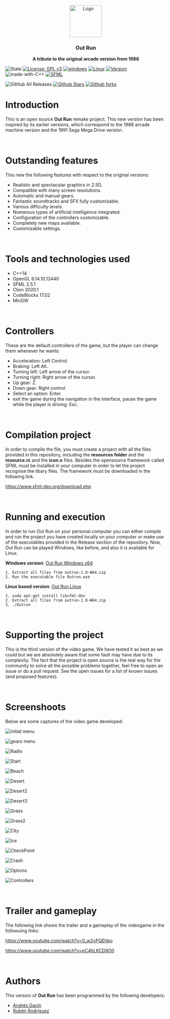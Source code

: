 <p align="center">
  <img src="https://i.ibb.co/d6hxFq1/logo.png" alt="Logo" width=100 height=100>

  <h3 align="center">Out Run</h3>

  <p align="center">
    <b>A tribute to the original arcade version from 1986</b> <br>
  </p>
</p>

![State](https://img.shields.io/badge/Context-Up%20to%20date-%20%2329f305)
[![License: GPL v3](https://img.shields.io/badge/License-GPLv3-blue.svg)](https://www.gnu.org/licenses/gpl-3.0) 
[![windows](https://img.shields.io/badge/Windows%20-compatible-f305b2.svg)](https://www.microsoft.com/es-es/windows)
[![Linux](https://img.shields.io/badge/Linux%20-compatible-f305b2.svg)](https://www.linux.org/)
[![Version](https://img.shields.io/badge/Version%20-3.0-0fd5f9.svg)](https://github.com/ZgzInfinity/OutRun/releases)
![made-with-C++](https://img.shields.io/badge/Made%20with-C++-600ff9.svg)
[![SFML](https://img.shields.io/badge/Requeriment%20-SFML-f9720f.svg)](https://www.sfml-dev.org/)

![GitHub All Releases](https://img.shields.io/github/downloads/ZgzInfinity/OutRun/total?color=%20%23f34605&label=Release%20downloads&logoColor=%20)
[![Github Stars](https://img.shields.io/github/stars/ZgzInfinity/OutRun?logo=github)](https://github.com/ZgzInfinity/OutRun/stargazers)
[![Github forks](https://img.shields.io/github/forks/ZgzInfinity/OutRun?logo=github)](https://github.com/ZgzInfinity/OutRun/network/members)

# Introduction

This is an open source **Out Run** remake project. This new version has been inspired by its earlier versions,
which correspond to the 1986 arcade machine version and the 1991 Sega Mega Drive version.

&nbsp;

# Outstanding features

This new the following features with respect to the original versions:

* Realistic and spectacular graphics in 2.5D.
* Compatible with many screen resolutions.
* Automatic and manual gears.
* Fantastic soundtracks and SFX fully customizable.
* Various difficulty levels.
* Numerous types of artificial intelligence integrated.
* Configuration of the controllers customizable.
* Completely new maps available.
* Customizable settings.

&nbsp;

# Tools and technologies used
* C++14
* OpenGL 6.14.10.13440
* SFML 2.5.1
* Clion 2020.1
* CodeBlocks 17.02
* MinGW 

&nbsp;

# Controllers

These are the default controllers of the game, but the player can change them whenever he wants:

* Acceleration: Left Control.
* Braking: Left Alt.
* Turning left: Left arrow of the cursor.
* Turning right: Right arrow of the cursor.
* Up gear: Z.
* Down gear: Right control
* Select an option: Enter.
* exit the game during the navigation in the interface, pause the game while the player is driving: Esc.

&nbsp;

# Compilation project

In order to compile the file, you must create a project with all the files provided in this repository, including the 
**resources folder** and the **resource.rc** and the **icon.o** files. Besides the opensource framework called SFML must be
installed in your computer in order to let the project recognise the libary files. The framework must be downloaded in the
following link.

https://www.sfml-dev.org/download.php

&nbsp;

# Running and execution

In order to run Out Run on your personal computer you can either compile and run the project you have created locally 
on your computer or make use of the executables provided in the Release section of the repository. Now, Out Run can be 
played Windows, like before, and also it is available for Linux. 

**Windows version**: [Out Run Windows x64](https://github.com/ZgzInfinity/OutRun/releases/download/v3.0-Windows/outrun-3.0-W64.zip)
<pre><code>1. Extract all files from outrun-1.0-W64.zip
2. Run the executable file Outrun.exe
</code></pre>
  
**Linux based version**: [Out Run Linux](https://github.com/ZgzInfinity/OutRun/releases/download/v3.0-Linux/outrun-3.0-linux.zip)
<pre><code>1. sudo apt-get install libsfml-dev 
2. Extract all files from outrun-1.0-W64.zip
3. ./Outrun
</code></pre>

&nbsp;

# Supporting the project

This is the third version of the video game. We have tested it as best as we could but we are absolutely aware that some fault may have due to its
complexity. The fact that the project is open source is the real way for the community to solve all the possible problems together, feel free to open an issue or do a pull request. See the open issues for a list of known issues (and proposed features).

&nbsp;

# Screenshoots

Below are some captures of the video game developed:

![initial menu](https://i.ibb.co/KbSv89S/init.png)

![gears menu](https://i.ibb.co/VwvyXPq/gears.png)

![Radio](https://i.ibb.co/mR7VCHf/music.png)

![Start](https://i.ibb.co/cg57Crz/start.png)

![Beach](https://i.ibb.co/XX2rBpb/beach.png)

![Desert](https://i.ibb.co/xYp0bf1/check-Point.png)

![Desert2](https://i.ibb.co/swVzdjS/fork.png)

![Desert3](https://i.ibb.co/pQ5M9Kk/desert.png)

![Grass](https://i.ibb.co/nzgGNZC/forest2.png)

![Grass2](https://i.ibb.co/KqSkXKk/forest.png)

![City](https://i.ibb.co/fCNKRtv/city.png)

![Ice](https://i.ibb.co/wzMVKqX/snow.png)

![CheckPoint](https://i.ibb.co/qm40VVG/fog.png)

![Crash](https://i.ibb.co/PjPwGpX/crash.png)

![Options](https://i.ibb.co/D8Q1WNf/options.png)

![Controllers](https://i.ibb.co/XWmqZ01/controllers.png
)

&nbsp;

# Trailer and gameplay

The following link shows the trailer and a gameplay of the videogame in the followuing links:

https://www.youtube.com/watch?v=0_w2vPQEhbo

https://www.youtube.com/watch?v=eC4hLKCD8O0

&nbsp;

# Authors

This version of **Out Run** has been programmed by the following developers:

* [Andrés Gavín](https://github.com/agavinm)
* [Rubén Rodríguez](https://github.com/ZgzInfinity)

